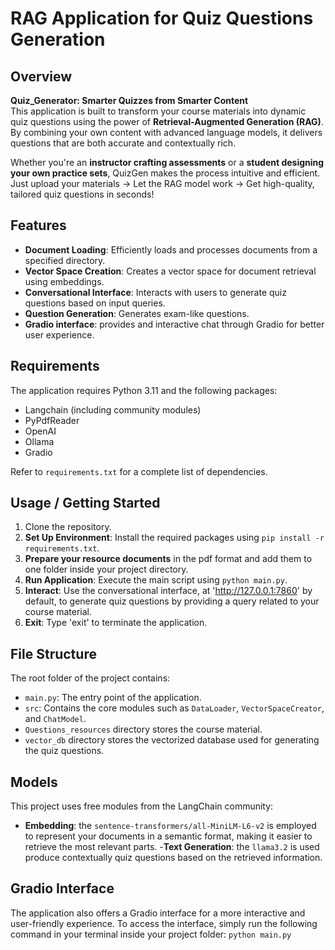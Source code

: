 # RAG Application for Quiz Questions Generation

## Overview

**Quiz_Generator: Smarter Quizzes from Smarter Content**  
This application is built to transform your course materials into dynamic quiz questions using the power of **Retrieval-Augmented Generation (RAG)**. By combining your own content with advanced language models, it delivers questions that are both accurate and contextually rich.

Whether you're an **instructor crafting assessments** or a **student designing your own practice sets**, QuizGen makes the process intuitive and efficient.  
Just upload your materials → Let the RAG model work → Get high-quality, tailored quiz questions in seconds!

## Features

- **Document Loading**: Efficiently loads and processes documents from a specified directory.
- **Vector Space Creation**: Creates a vector space for document retrieval using embeddings.
- **Conversational Interface**: Interacts with users to generate quiz questions based on input queries.
- **Question Generation**: Generates exam-like questions.
- **Gradio interface**: provides and interactive chat through Gradio for better user experience.


## Requirements

The application requires Python 3.11 and the following packages:

- Langchain (including community modules)
- PyPdfReader
- OpenAI
- Ollama
- Gradio

Refer to `requirements.txt` for a complete list of dependencies.

## Usage /  Getting Started

1. Clone the repository.
2. **Set Up Environment**: Install the required packages using `pip install -r requirements.txt`.
3. **Prepare your resource documents** in the pdf format and add them to one folder inside your project directory.
4. **Run Application**: Execute the main script using `python main.py`.
5. **Interact**: Use the conversational interface, at 'http://127.0.0.1:7860' by default, to generate quiz questions by providing a query related to your course material.
6. **Exit**: Type 'exit' to terminate the application.

## File Structure
The root folder of the project contains:
- `main.py`: The entry point of the application.
- `src`: Contains the core modules such as `DataLoader`, `VectorSpaceCreator`, and `ChatModel`.
- `Questions_resources` directory stores the course material.
- `vector_db` directory stores the vectorized database used for generating the quiz questions. 

## Models
This project uses free modules from the LangChain community:
- **Embedding**: the `sentence-transformers/all-MiniLM-L6-v2` is employed to represent your documents in a semantic format, making it easier to retrieve the most relevant parts.
-**Text Generation**: the `llama3.2` is used produce contextually quiz questions based on the retrieved information.

## Gradio Interface
The application also offers a Gradio interface for a more interactive and user-friendly experience. To access the interface, simply run the following command in your terminal inside your project folder: `python main.py`

